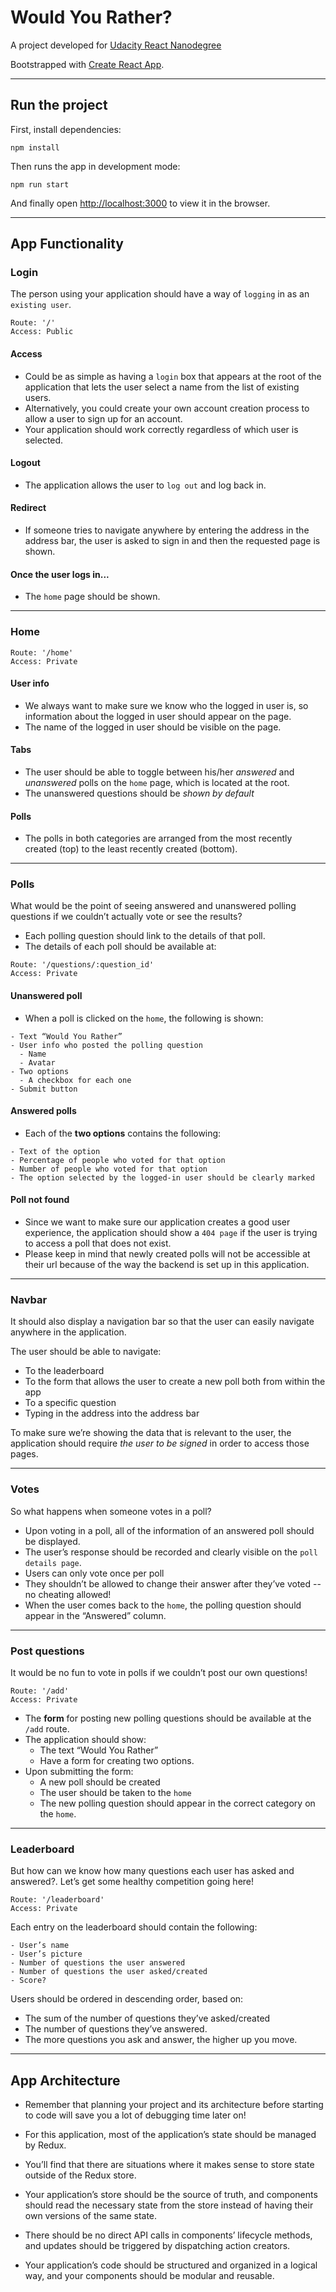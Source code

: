 # Would You Rather?

A project developed for [Udacity React Nanodegree](https://eu.udacity.com/course/react-nanodegree--nd019)

Bootstrapped with [Create React App](https://github.com/facebookincubator/create-react-app).

***

## Run the project

First, install dependencies:

```
npm install
```

Then runs the app in development mode:

```
npm run start
```

And finally open [http://localhost:3000](http://localhost:3000) to view it in the browser.

***

## App Functionality

### Login

The person using your application should have a way of `logging` in as an `existing user`.

```
Route: '/'
Access: Public
```

#### Access

* Could be as simple as having a `login` box that appears at the root of the application that lets the user select a name from the list of existing users. 
* Alternatively, you could create your own account creation process to allow a user to sign up for an account.
* Your application should work correctly regardless of which user is selected.

#### Logout

* The application allows the user to `log out` and log back in.

#### Redirect

* If someone tries to navigate anywhere by entering the address in the address bar, the user is asked to sign in and then the requested page is shown.

#### Once the user logs in...

* The `home` page should be shown.

***

### Home

```
Route: '/home'
Access: Private
```

#### User info
* We always want to make sure we know who the logged in user is, so information about the logged in user should appear on the page.
* The name of the logged in user should be visible on the page.

#### Tabs
* The user should be able to toggle between his/her *answered* and *unanswered* polls on the `home` page, which is located at the root.
* The unanswered questions should be *shown by default*

#### Polls
* The polls in both categories are arranged from the most recently created (top) to the least recently created (bottom).

***

### Polls
What would be the point of seeing answered and unanswered polling questions if we couldn’t actually vote or see the results?

* Each polling question should link to the details of that poll.
* The details of each poll should be available at:

```
Route: '/questions/:question_id'
Access: Private
```

#### Unanswered poll

* When a poll is clicked on the `home`, the following is shown:

```
- Text “Would You Rather”
- User info who posted the polling question
  - Name
  - Avatar
- Two options
  - A checkbox for each one
- Submit button
```

#### Answered polls
* Each of the **two options** contains the following:

```
- Text of the option
- Percentage of people who voted for that option
- Number of people who voted for that option
- The option selected by the logged-in user should be clearly marked
```

#### Poll not found
* Since we want to make sure our application creates a good user experience, the application should show a `404 page` if the user is trying to access a poll that does not exist.
* Please keep in mind that newly created polls will not be accessible at their url because of the way the backend is set up in this application.

***

### Navbar
It should also display a navigation bar so that the user can easily navigate anywhere in the application.

The user should be able to navigate:
* To the leaderboard
* To the form that allows the user to create a new poll both from within the app
* To a specific question
* Typing in the address into the address bar

To make sure we’re showing the data that is relevant to the user, the application should require *the user to be signed* in order to access those pages.

***

### Votes

So what happens when someone votes in a poll?

* Upon voting in a poll, all of the information of an answered poll should be displayed.
* The user’s response should be recorded and clearly visible on the `poll details page`.
* Users can only vote once per poll
* They shouldn’t be allowed to change their answer after they’ve voted -- no cheating allowed!
* When the user comes back to the `home`, the polling question should appear in the “Answered” column.

***

### Post questions

It would be no fun to vote in polls if we couldn’t post our own questions!

```
Route: '/add'
Access: Private
```

* The **form** for posting new polling questions should be available at the `/add` route.
* The application should show:
  * The text “Would You Rather”
  * Have a form for creating two options.
* Upon submitting the form:
  * A new poll should be created
  * The user should be taken to the `home`
  * The new polling question should appear in the correct category on the `home`.

***

### Leaderboard

But how can we know how many questions each user has asked and answered?.
Let’s get some healthy competition going here!

```
Route: '/leaderboard'
Access: Private
```

Each entry on the leaderboard should contain the following:

```
- User’s name
- User’s picture
- Number of questions the user answered
- Number of questions the user asked/created
- Score?
```

Users should be ordered in descending order, based on:
  * The sum of the number of questions they’ve asked/created
  * The number of questions they’ve answered.
  * The more questions you ask and answer, the higher up you move.

***

## App Architecture

* Remember that planning your project and its architecture before starting to code will save you a lot of debugging time later on!

* For this application, most of the application’s state should be managed by Redux.

* You’ll find that there are situations where it makes sense to store state outside of the Redux store.

* Your application’s store should be the source of truth, and components should read the necessary state from the store instead of having their own versions of the same state.

* There should be no direct API calls in components’ lifecycle methods, and updates should be triggered by dispatching action creators.

* Your application’s code should be structured and organized in a logical way, and your components should be modular and reusable.
